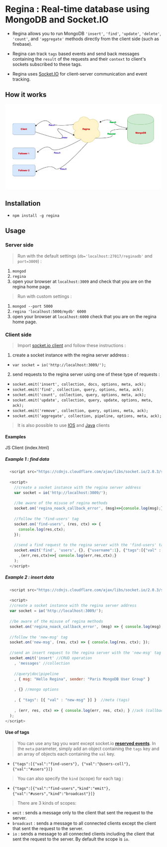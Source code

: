 # Regina : Real-time database using MongoDB and Socket.IO

* Regina allows you to run MongoDB 
`'insert'`, `'find'`, `'update'`, `'delete'`, `'count'`, and `'aggregate'` methods directly from the client side (such as firebase).

* Regina can track `tags` based events and send back messages containing the `result` of the requests and their `context` to client's sockets subscribed to these tags.

* Regina uses [Socket.IO](https://socket.io/) for client-server communication and event tracking.


## How it works
![alt text](https://github.com/tutanck/Regina/blob/master/example/Capture%20d%E2%80%99%C3%A9cran%202018-02-10%20%C3%A0%2015.16.42.png)


## Installation

* `npm install -g regina`


## Usage

### Server side

> Run with the default settings (`db='localhost:27017/reginadb'` and `port=3009`) : 
1. `mongod`
2. `regina`
3. open your browser at `localhost:3009` and check that you are on the regina home page. 


> Run with custom settings :
1. `mongod --port 5000`
2. `regina 'localhost:5000/mydb' 6000` 
3. open your browser at `localhost:6000` check that you are on the regina home page.


### Client side

> Import [socket.io client](https://socket.io/blog/) and follow these instructions : 
1. create a socket instance with the regina server address :
* `var socket = io('http://localhost:3009/');`
2. send requests to the regina server using one of these type of requests :
* `socket.emit('insert', collection, docs, options, meta, ack);`
* `socket.emit('find', collection, query, options, meta, ack);`
* `socket.emit('count', collection, query, options, meta, ack);`
* `socket.emit('update', collection, query, update, options, meta, ack);`
* `socket.emit('remove', collection, query, options, meta, ack);`
* `socket.emit('aggregate', collection, pipeline, options, meta, ack);`

> It is also possible to use [IOS](https://github.com/socketio/socket.io-client-swift) and [Java](https://github.com/socketio/socket.io-client-java) clients

#### Examples 

JS Client (index.html) 

##### Example 1 : find data
```JavaScript
  <script src="https://cdnjs.cloudflare.com/ajax/libs/socket.io/2.0.3/socket.io.js"></script>

  <script>
    //create a socket instance with the regina server address 
    var socket = io('http://localhost:3009/');
    
    //be aware of the misuse of regina methods
    socket.on('regina_noack_callback_error', (msg)=>{console.log(msg);})
    
    //follow the 'find-users' tag
    socket.on('find-users', (res, ctx) => {
      console.log(res,ctx);
    });

    //send a find request to the regina server with the 'find-users' tag
    socket.emit('find', 'users', {}, {"username":1}, {"tags":[{"val" : "find-users"}]} 
      ,(err,res,ctx)=>{ console.log(err,res,ctx);}
    );    
  </script>
```

##### Example 2 : insert data
```JavaScript
  <script src="https://cdnjs.cloudflare.com/ajax/libs/socket.io/2.0.3/socket.io.js"></script>

  <script>
  //create a socket instance with the regina server address 
  var socket = io('http://localhost:3009/');

  //be aware of the misuse of regina methods
  socket.on('regina_noack_callback_error', (msg) => { console.log(msg); })

  //follow the 'new-msg' tag
  socket.on('new-msg', (res, ctx) => { console.log(res, ctx); });

  //send an insert request to the regina server with the 'new-msg' tag
  socket.emit('insert' //CRUD operation
    , 'messages' //collection

    //query|doc|pipeline
    , { msg: "Hello Regina", sender: "Paris MongoDB User Group" }

    , {} //mongo options

    , { "tags": [{ "val" : "new-msg" }] }  //meta (tags)

    , (err, res, ctx) => { console.log(err, res, ctx); } //ack (callback)
  );
</script>
```

#### Use of tags

> You can use any tag you want except socket.io **[reserved events](https://socket.io/docs/emit-cheatsheet/#)**.
In the `meta` parameter, simply add an object containing the `tags` key and an array of objects each containing the `val` key.
* `{"tags":[{"val":"find-users"}, {"val":"@users-coll"}, {"val":"#users"}]}`

> You can also specify the `kind` (scope) for each tag : 
* `{"tags":[{"val":"find-users","kind":"emit"}, {"val":"#users","kind":"broadcast"}]}`

> There are 3 kinds of scopes:
* `emit` : sends a message only to the client that sent the request to the server.
* `broadcast` : sends a message to all connected clients except the client that sent the request to the server.
* `io` : sends a message to all connected clients including the client that sent the request to the server. By default the scope is `io`.
